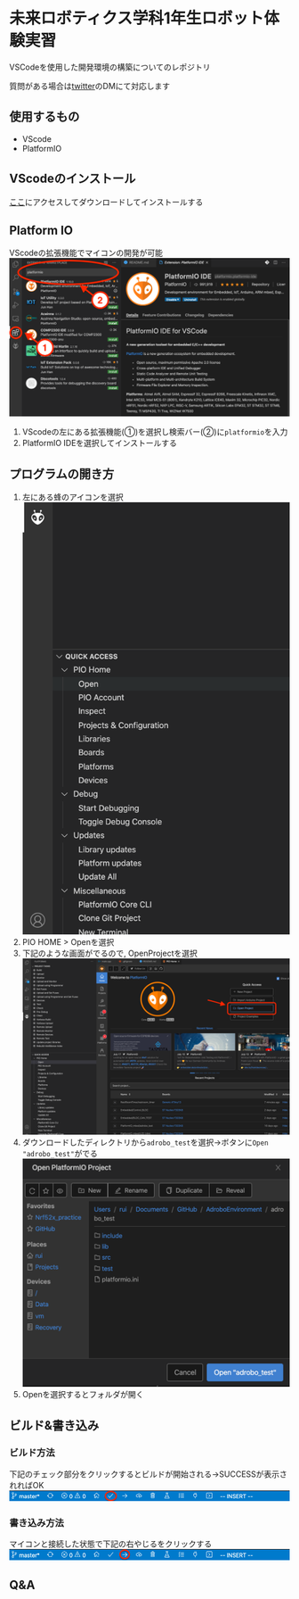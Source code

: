 # 未来ロボティクス学科1年生ロボット体験実習
VSCodeを使用した開発環境の構築についてのレポジトリ

質問がある場合は[twitter](https://twitter.com/3pLiendefamille)のDMにて対応します

## 使用するもの
+ VScode
+ PlatformIO

## VScodeのインストール
[ここ](https://code.visualstudio.com/download)にアクセスしてダウンロードしてインストールする

## Platform IO
VScodeの拡張機能でマイコンの開発が可能  
![img0](./img/img0.png)
1. VScodeの左にある拡張機能(①)を選択し検索バー(②)に`platformio`を入力
2. PlatformIO IDEを選択してインストールする

## プログラムの開き方
1. 左にある蜂のアイコンを選択
![img1](./img/img1.png)
2. PIO HOME > Openを選択
3. 下記のような画面がでるので, OpenProjectを選択
![img2](./img/img2.png)
4. ダウンロードしたディレクトリから`adrobo_test`を選択→ボタンに`Open "adrobo_test"`がでる
![img3](./img/img3.png)
5. Openを選択するとフォルダが開く

## ビルド&書き込み
### ビルド方法
下記のチェック部分をクリックするとビルドが開始される→SUCCESSが表示されればOK
![img4](./img/img4.png)

### 書き込み方法
マイコンと接続した状態で下記の右やじるをクリックする
![img5](./img/img5.png)

## Q&A
